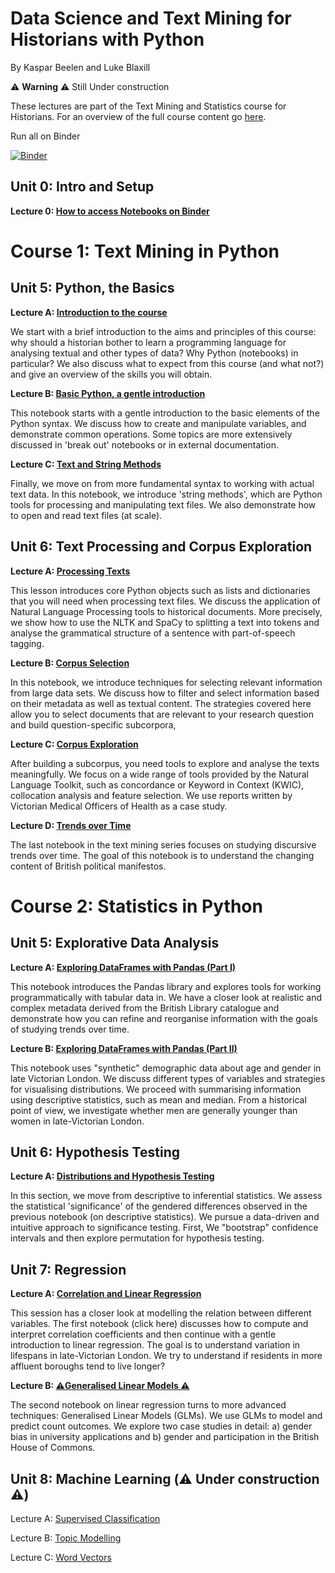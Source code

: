 # Data Science and Text Mining for Historians with Python
By Kaspar Beelen and Luke Blaxill

⚠️ **Warning** ⚠️  Still Under construction

These lectures are part of the Text Mining and Statistics course for Historians. For an overview of the full course content go [here](https://lukeblaxill.wixsite.com/website-1).

Run all on Binder

[![Binder](https://mybinder.org/badge_logo.svg)](https://mybinder.org/v2/gh/kasparvonbeelen/ghi_python/main)

## Unit 0: Intro and Setup

**Lecture 0: [How to access Notebooks on Binder](introduction.md)**

# Course 1: Text Mining in Python

## Unit 5: Python, the Basics

**Lecture A: [Introduction to the  course](https://mybinder.org/v2/gh/kasparvonbeelen/ghi_python/main?labpath=1_-_Introduction.ipynb)**

We start with a brief introduction to the aims and principles of this course: why should a historian bother to learn a programming language for analysing textual and other types of data? Why Python (notebooks) in particular? We also discuss what to expect from this course (and what not?) and give an overview of the skills you will obtain. 


**Lecture B: [Basic Python, a gentle introduction](https://mybinder.org/v2/gh/kasparvonbeelen/ghi_python/main?labpath=2_-_Values_and_Variables.ipynb)**

This notebook starts with a gentle introduction to the basic elements of the Python syntax. We discuss how to create and manipulate variables, and demonstrate common operations. Some topics are more extensively discussed in 'break out' notebooks or in external documentation.

**Lecture C: [Text and String Methods](https://mybinder.org/v2/gh/kasparvonbeelen/ghi_python/main?labpath=3_-_Text_and_String_Methods.ipynb)**

Finally, we move on from more fundamental syntax to working with actual text data. In this notebook, we introduce 'string methods', which are Python tools for processing and manipulating text files. We also demonstrate how to open and read text files (at scale).

## Unit 6: Text Processing and Corpus Exploration

**Lecture A: [Processing Texts](https://mybinder.org/v2/gh/kasparvonbeelen/ghi_python/main?labpath=4_-_Processing_texts.ipynb)**

This lesson introduces core Python objects such as lists and dictionaries that you will need when processing text files. We discuss the application of Natural Language Processing tools to historical documents. More precisely, we show how to use the NLTK and SpaCy to splitting a text into tokens and analyse the grammatical structure of a sentence with part-of-speech tagging.

**Lecture B: [Corpus Selection](https://mybinder.org/v2/gh/kasparvonbeelen/ghi_python/main?labpath=5_-_Corpus_Selection.ipynb)**

In this notebook, we introduce techniques for selecting relevant information from large data sets. We discuss how to filter and select information based on their metadata as well as textual content. The strategies covered here allow you to select documents that are relevant to your research question and build question-specific subcorpora,

**Lecture C: [Corpus Exploration](https://mybinder.org/v2/gh/kasparvonbeelen/ghi_python/main?labpath=6_-_Corpus_Exploration.ipynb)**

After building a subcorpus, you need tools to explore and analyse the texts meaningfully. We focus on a wide range of tools provided by the Natural Language Toolkit, such as concordance or Keyword in Context (KWIC), collocation analysis and feature selection. We use reports written by Victorian Medical Officers of Health as a case study.

**Lecture D: [Trends over Time](https://mybinder.org/v2/gh/kasparvonbeelen/ghi_python/main?labpath=7_-_Trends_over_time.ipynb)**

The last notebook in the text mining series focuses on studying discursive trends over time. The goal of this notebook is to understand the changing content of British political manifestos.

# Course 2: Statistics in Python

## Unit 5: Explorative Data Analysis

**Lecture A: [Exploring DataFrames with Pandas (Part I)](https://mybinder.org/v2/gh/kasparvonbeelen/ghi_python/main?labpath=8_-_Data_Exploration_with_Pandas_I.ipynb)**

This notebook introduces the Pandas library and explores tools for working programmatically with tabular data in. We have a closer look at realistic and complex metadata derived from the British Library catalogue and demonstrate how you can refine and reorganise information with the goals of studying trends over time.

**Lecture B: [Exploring DataFrames with Pandas (Part II)](https://mybinder.org/v2/gh/kasparvonbeelen/ghi_python/main?labpath=9_-_Data_Exploration_with_Pandas_Part_II.ipynb)**

This notebook uses  "synthetic" demographic data about age and gender in late Victorian London. We discuss different types of variables and strategies for visualising distributions. We proceed with summarising information using descriptive statistics, such as mean and median. From a historical point of view, we investigate whether men are generally younger than women in late-Victorian London.

## Unit 6: Hypothesis Testing

**Lecture A: [Distributions and Hypothesis Testing](https://mybinder.org/v2/gh/kasparvonbeelen/ghi_python/main?labpath=10_-_Hypothesis_Testing.ipynb)**

In this section, we move from descriptive to inferential statistics. We assess the statistical 'significance' of the gendered differences observed in the previous notebook (on descriptive statistics). We pursue a data-driven and intuitive approach to significance testing. First, We "bootstrap" confidence intervals and then explore permutation for hypothesis testing.

## Unit 7: Regression

**Lecture A: [Correlation and Linear Regression](https://mybinder.org/v2/gh/kasparvonbeelen/ghi_python/main?labpath=11_-_Linear_Regression.ipynb)**

This session has a closer look at modelling the relation between different variables. The first notebook (click here) discusses how to compute and interpret correlation coefficients and then continue with a gentle introduction to linear regression. The goal is to understand variation in lifespans in late-Victorian London. We try to understand if residents in more affluent boroughs tend to live longer?

**Lecture B: [⚠️Generalised Linear Models ⚠️](https://mybinder.org/v2/gh/kasparvonbeelen/ghi_python/main?labpath=12_-_Generalised_Linear_Models.ipynb)**

The second notebook on linear regression turns to more advanced techniques: Generalised Linear Models (GLMs). We use GLMs to model and predict count outcomes. We explore two case studies in detail: a) gender bias in university applications and b) gender and participation in the British House of Commons.

## Unit 8: Machine Learning (⚠️ Under construction ⚠️) 

Lecture A: [Supervised Classification](https://mybinder.org/v2/gh/kasparvonbeelen/ghi_python/4-tables?labpath=13_-_Supervised_Learning.ipynb)

Lecture B: [Topic Modelling](https://mybinder.org/v2/gh/kasparvonbeelen/ghi_python/4-tables?labpath=14_-_Topic_Modelling.ipynb)

Lecture C: [Word Vectors](https://mybinder.org/v2/gh/kasparvonbeelen/ghi_python/4-tables?labpath=15_-_Word_Vectors.ipynb)








